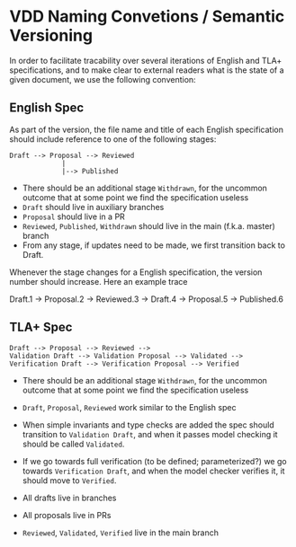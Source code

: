 # VDD Naming Convetions / Semantic Versioning

In order to facilitate tracability over several iterations of English
and TLA+ specifications, and to make clear to external readers what is
the state of a given document, we use the following convention:

## English Spec

As part of the version, the file name and title of each English specification should include reference to one
of the following stages:

```
Draft --> Proposal --> Reviewed
             |
             |--> Published
```


- There should be an additional stage `Withdrawn`, for the uncommon
  outcome that at some point we find the specification useless
- `Draft` should live in auxiliary branches
- `Proposal` should live in a PR
- `Reviewed`, `Published`, `Withdrawn` should live in the main
  (f.k.a. master) branch
- From any stage, if updates need to be made, we first transition back
  to Draft.
  
  
Whenever the stage changes for a English specification, the version
number should increase. Here an example trace

Draft.1 -> Proposal.2 -> Reviewed.3 -> Draft.4 -> Proposal.5 ->
Published.6


## TLA+ Spec

```
Draft --> Proposal --> Reviewed --> 
Validation Draft --> Validation Proposal --> Validated --> 
Verification Draft --> Verification Proposal --> Verified
```


- There should be an additional stage `Withdrawn`, for the uncommon
  outcome that at some point we find the specification useless
- `Draft`, `Proposal`, `Reviewed` work similar to the English spec
- When simple invariants and type checks are added the spec should
  transition to `Validation Draft`, and when it passes model checking it
  should be called `Validated`.
- If we go towards full verification (to be defined; parameterized?)
  we go towards `Verification Draft`, and when the model checker
  verifies it, it should move to `Verified`.

- All drafts live in branches
- All proposals live in PRs
- `Reviewed`, `Validated`, `Verified` live in the main branch

